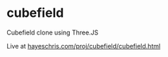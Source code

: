 # cubefield
Cubefield clone using Three.JS

Live at [hayeschris.com/proj/cubefield/cubefield.html](hayeschris.com/proj/cubefield/cubefield.html)
